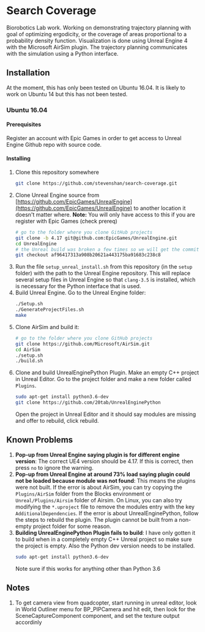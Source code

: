 # Search Coverage

Biorobotics Lab work. Working on demonstrating trajectory planning with goal of optimizing ergodicity, or the coverage of areas proportional to a probability density function. Visualization is done using Unreal Engine 4 with the Microsoft AirSim plugin. The trajectory planning communicates with the simulation using a Python interface.

## Installation

At the moment, this has only been tested on Ubuntu 16.04. It is likely to work on Ubuntu 14 but this has not been tested.

### Ubuntu 16.04

#### Prerequisites

Register an account with Epic Games in order to get access to Unreal Engine Github repo with source code.

#### Installing

1. Clone this repository somewhere
   ```bash
   git clone https://github.com/stevenshan/search-coverage.git
   ```
2. Clone Unreal Engine source from [https://github.com/EpicGames/UnrealEngine](https://github.com/EpicGames/UnrealEngine) to another location it doesn't matter where. **Note:** You will only have access to this if you are register with Epic Games (check prereq)
   ```bash
   # go to the folder where you clone GitHub projects
   git clone -b 4.17 git@github.com:EpicGames/UnrealEngine.git
   cd UnrealEngine
   # the Unreal build was broken a few times so we will get the commit that works
   git checkout af96417313a908b20621a443175ba91683c238c8
   ```
3. Run the file `setup_unreal_install.sh` from this repository (in the `setup` folder) with the path to the Unreal Engine repository. This will replace several setup files in Unreal Engine so that `clang-3.5` is installed, which is necessary for the Python interface that is used.
4. Build Unreal Engine. Go to the Unreal Engine folder:
   ```bash
   ./Setup.sh
   ./GenerateProjectFiles.sh
   make
   ```
5. Clone AirSim and build it:
   ```bash
   # go to the folder where you clone GitHub projects
   git clone https://github.com/Microsoft/AirSim.git
   cd AirSim
   ./setup.sh
   ./build.sh
   ```
6. Clone and build UnrealEnginePython Plugin. Make an empty C++ project in Unreal Editor. Go to the project folder and make a new folder called `Plugins`.
   ```bash
   sudo apt-get install python3.6-dev
   git clone https://github.com/20tab/UnrealEnginePython
   ```
   Open the project in Unreal Editor and it should say modules are missing and offer to rebuild, click rebuild.

## Known Problems

1. **Pop-up from Unreal Engine saying plugin is for different engine version**: The correct UE4 version should be 4.17. If this is correct, then press `no` to ignore the warning.
2. **Pop-up from Unreal Engine at around 73% load saying plugin could not be loaded because module was not found**: This means the plugins were not built. If the error is about AirSim, you can try copying the `Plugins/AirSim` folder from the Blocks environment or `Unreal/Plugins/Airsim` folder of Airsim. On Linux, you can also try modifying the `*.uproject` file to remove the modules entry with the key `AdditionalDependencies`. If the error is about UnrealEnginePython, follow the steps to rebuild the plugin. The plugin cannot be built from a non-empty project folder for some reason.
3. **Building UnrealEnginePython Plugin fails to build**: I have only gotten it to build when in a completely empty C++ Unreal project so make sure the project is empty. Also the Python dev version needs to be installed.
   ```bash
   sudo apt-get install python3.6-dev
   ```
   Note sure if this works for anything other than Python 3.6

## Notes

1. To get camera view from quadcopter, start running in unreal editor, look in World Outliner menu for BP_PIPCamera and hit edit, then look for the SceneCaptureComponent component, and set the texture output accordinly
